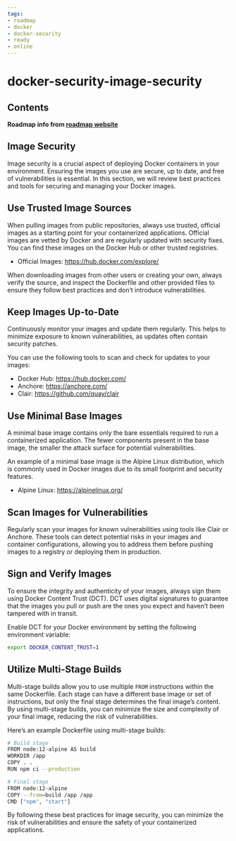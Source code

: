 ```yaml
---
tags:
- roadmap
- docker
- docker-security
- ready
- online
---
```


# docker-security-image-security

## Contents

__Roadmap info from [roadmap website](https://roadmap.sh/docker/container-security/image-security)__

## Image Security

Image security is a crucial aspect of deploying Docker containers in your environment. Ensuring the images you use are secure, up to date, and free of vulnerabilities is essential. In this section, we will review best practices and tools for securing and managing your Docker images.

## Use Trusted Image Sources

When pulling images from public repositories, always use trusted, official images as a starting point for your containerized applications. Official images are vetted by Docker and are regularly updated with security fixes. You can find these images on the Docker Hub or other trusted registries.

* Official Images: <https://hub.docker.com/explore/>

When downloading images from other users or creating your own, always verify the source, and inspect the Dockerfile and other provided files to ensure they follow best practices and don’t introduce vulnerabilities.

## Keep Images Up-to-Date

Continuously monitor your images and update them regularly. This helps to minimize exposure to known vulnerabilities, as updates often contain security patches.

You can use the following tools to scan and check for updates to your images:

* Docker Hub: <https://hub.docker.com/>
* Anchore: <https://anchore.com/>
* Clair: <https://github.com/quay/clair>

## Use Minimal Base Images

A minimal base image contains only the bare essentials required to run a containerized application. The fewer components present in the base image, the smaller the attack surface for potential vulnerabilities.

An example of a minimal base image is the Alpine Linux distribution, which is commonly used in Docker images due to its small footprint and security features.

* Alpine Linux: <https://alpinelinux.org/>

## Scan Images for Vulnerabilities

Regularly scan your images for known vulnerabilities using tools like Clair or Anchore. These tools can detect potential risks in your images and container configurations, allowing you to address them before pushing images to a registry or deploying them in production.

## Sign and Verify Images

To ensure the integrity and authenticity of your images, always sign them using Docker Content Trust (DCT). DCT uses digital signatures to guarantee that the images you pull or push are the ones you expect and haven’t been tampered with in transit.

Enable DCT for your Docker environment by setting the following environment variable:

```bash
export DOCKER_CONTENT_TRUST=1

```

## Utilize Multi-Stage Builds

Multi-stage builds allow you to use multiple `FROM` instructions within the same Dockerfile. Each stage can have a different base image or set of instructions, but only the final stage determines the final image’s content. By using multi-stage builds, you can minimize the size and complexity of your final image, reducing the risk of vulnerabilities.

Here’s an example Dockerfile using multi-stage builds:

```bash
# Build stage
FROM node:12-alpine AS build
WORKDIR /app
COPY . .
RUN npm ci --production

# Final stage
FROM node:12-alpine
COPY --from=build /app /app
CMD ["npm", "start"]

```

By following these best practices for image security, you can minimize the risk of vulnerabilities and ensure the safety of your containerized applications.
